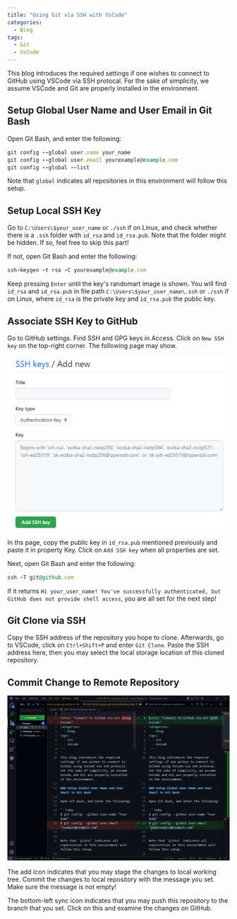 ```yaml
---
title: "Using Git via SSH with VsCode"
categories:
  - Blog
tags:
  - Git
  - VsCode
---
```


This blog introduces the required settings if one wishes to connect to GitHub using VSCode via SSH protocal. For the sake of simplicity, we assume VSCode and Git are properly installed in the environment.

## Setup Global User Name and User Email in Git Bash

Open Git Bash, and enter the following:

```ruby
git config --global user.name your_name
git config --global user.email yourexample@example.com
git config --global --list
```

Note that `global` indicates all repositories in this environment will follow this setup.

## Setup Local SSH Key

Go to `C:\Users\$your_user_name` or `./ssh` if on Linux, and check whether there is a `.ssh` folder with `id_rsa` and `id_rsa.pub`. Note that the folder might be hidden. If so, feel free to skip this part!

If not, open Git Bash and enter the following:

```ruby
ssh-keygen -t rsa -C yourexample@example.com
```

Keep pressing `Enter` until the key's randomart image is shown. You will find `id_rsa` and `id_rsa.pub` in file path `C:\Users\$your_user_name\.ssh` or `./ssh` if on Linux, where `id_rsa` is the private key and `id_rsa.pub` the public key.

## Associate SSH Key to GitHub

Go to GitHub settings. Find SSH and GPG keys in Access. Click on `New SSH key` on the top-right corner. The following page may show.

![ssh-key](/assets/images/vsgit-ssh-key.png)

In ths page, copy the public key in `id_rsa.pub` mentioned previously and paste it in property Key. Click on `Add SSH key` when all properties are set.

Next, open Git Bash and enter the following:

```ruby
ssh -T git@github.com
```

If it returns `Hi your_user_name! You've successfully authenticated, but GitHub does not provide shell access`, you are all set for the next step!

## Git Clone via SSH

Copy the SSH address of the repository you hope to clone. Afterwards, go to VSCode, click on `Ctrl+Shift+P` and enter `Git Clone`. Paste the SSH address here, then you may select the local storage location of this cloned repository.

## Commit Change to Remote Repository

![commit-change](/assets/images/vsgit-commit-change.png)

The add icon indicates that you may stage the changes to local working tree. Commit the changes to local repository with the message you set. Make sure the message is not empty!

The bottom-left sync icon indicates that you may push this repository to the branch that you set. Click on this and examine the changes on GitHub.

